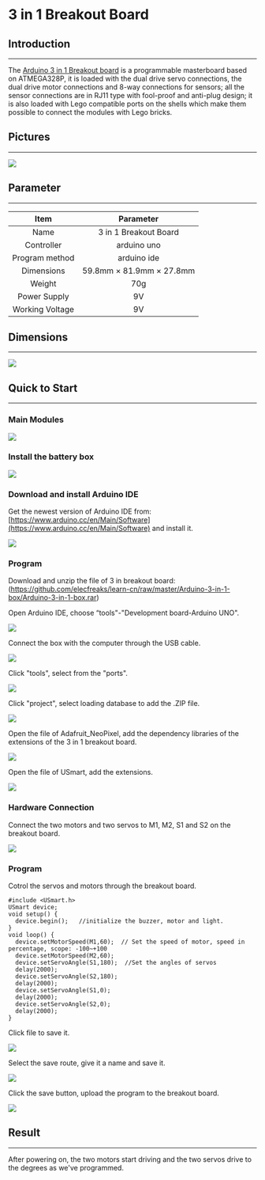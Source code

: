 # 3 in 1 Breakout Board

## Introduction
---

The [Arduino 3 in 1 Breakout board](https://shop.elecfreaks.com/products/elecfreaks-nezha-a-arduino-3-in-1-master-control-box) is a programmable masterboard based on ATMEGA328P, it is loaded with the dual drive servo connections, the dual drive motor connections and 8-way connections for sensors; all the sensor connections are in RJ11 type with fool-proof and anti-plug design; it is also loaded with Lego compatible ports on the shells which make them possible to connect the modules with Lego bricks. 

## Pictures
---

![](./images/Arduino-3-in-1-box-01.png)

## Parameter
---

|  Item   | Parameter  |
| :----: | :----: |
| Name | 3 in 1 Breakout Board |
| Controller | arduino uno |
| Program method | arduino ide |
| Dimensions | 59.8mm × 81.9mm × 27.8mm |
| Weight | 70g |
| Power Supply | 9V |
| Working Voltage | 9V |

## Dimensions
---

![](./images/Arduino-3-in-1-box-02.png)

## Quick to Start
---
### Main Modules

![](./images/Arduino-3-in-1-box-15.png)

### Install the battery box

![](./images/Arduino-3-in-1-box-16.png)

### Download and install Arduino IDE
Get the newest version of Arduino IDE from: [https://www.arduino.cc/en/Main/Software](https://www.arduino.cc/en/Main/Software) and install it. 

![](./images/Arduino-3-in-1-box-03.png)

### Program
Download and unzip the file of 3 in  breakout board: (https://github.com/elecfreaks/learn-cn/raw/master/Arduino-3-in-1-box/Arduino-3-in-1-box.rar)

Open Arduino IDE, choose “tools"-"Development board-Arduino UNO".

![](./images/Arduino-3-in-1-box-04.png)

Connect the box with the computer through the USB cable. 

![](./images/Arduino-3-in-1-box-05.png)

Click "tools", select from the "ports". 

![](./images/Arduino-3-in-1-box-06.png)

Click "project", select loading database to add the .ZIP file.

![](./images/Arduino-3-in-1-box-07.png)

Open the file of Adafruit_NeoPixel, add the dependency libraries of the extensions of the 3 in 1 breakout board. 

![](./images/Arduino-3-in-1-box-08.png)

Open the file of USmart, add the extensions. 

![](./images/Arduino-3-in-1-box-09.png)

### Hardware Connection

 Connect the two motors and two servos to M1, M2, S1 and S2 on the breakout board. 

![](./images/Arduino-3-in-1-box-11.png)

### Program

Cotrol the servos and motors through the breakout board. 
```
#include <USmart.h>
USmart device;
void setup() {
  device.begin();   //initialize the buzzer, motor and light. 
}
void loop() {
  device.setMotorSpeed(M1,60);  // Set the speed of motor, speed in percentage, scope: -100~+100
  device.setMotorSpeed(M2,60);
  device.setServoAngle(S1,180);  //Set the angles of servos 
  delay(2000);
  device.setServoAngle(S2,180);
  delay(2000);
  device.setServoAngle(S1,0);
  delay(2000);
  device.setServoAngle(S2,0);
  delay(2000);
}
```
Click file to save it. 

![](./images/Arduino-3-in-1-box-12.png)

Select the save route, give it a name and save it. 

![](./images/Arduino-3-in-1-box-13.png)


Click the save button, upload the program to the breakout board. 

![](./images/Arduino-3-in-1-box-14.png)

## Result
---
After powering on, the two motors start driving and the two servos drive to the degrees as we've programmed. 




